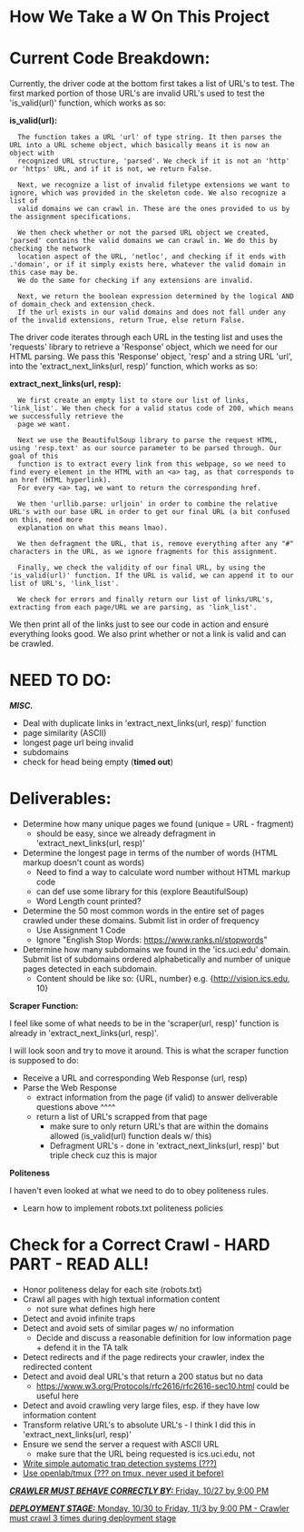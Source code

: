 How We Take a W On This Project
==============
    
# Current Code Breakdown:

  Currently, the driver code at the bottom first takes a list of URL's to test. The first marked portion of those URL's
  are invalid URL's used to test the 'is_valid(url)' function, which works as so:

  **is_valid(url):**
  
      The function takes a URL 'url' of type string. It then parses the URL into a URL scheme object, which basically means it is now an object with
      recognized URL structure, 'parsed'. We check if it is not an 'http' or 'https' URL, and if it is not, we return False.

      Next, we recognize a list of invalid filetype extensions we want to ignore, which was provided in the skeleton code. We also recognize a list of
      valid domains we can crawl in. These are the ones provided to us by the assignment specifications. 

      We then check whether or not the parsed URL object we created, 'parsed' contains the valid domains we can crawl in. We do this by checking the network
      location aspect of the URL, 'netloc', and checking if it ends with .'domain', or if it simply exists here, whatever the valid domain in this case may be.
      We do the same for checking if any extensions are invalid.

      Next, we return the boolean expression determined by the logical AND of domain_check and extension_check. 
      If the url exists in our valid domains and does not fall under any of the invalid extensions, return True, else return False.
   
  The driver code iterates through each URL in the testing list and uses the 'requests' library to retrieve a 'Response' object, which we need for our HTML parsing.
  We pass this 'Response' object, 'resp' and a string URL 'url', into the 'extract_next_links(url, resp)' function, which works as so:

  **extract_next_links(url, resp):**
  
      We first create an empty list to store our list of links, 'link_list'. We then check for a valid status code of 200, which means we successfully retrieve the
      page we want. 
      
      Next we use the BeautifulSoup library to parse the request HTML, using 'resp.text' as our source parameter to be parsed through. Our goal of this
      function is to extract every link from this webpage, so we need to find every element in the HTML with an <a> tag, as that corresponds to an href (HTML hyperlink).
      For every <a> tag, we want to return the corresponding href. 
      
      We then 'urllib.parse: urljoin' in order to combine the relative URL's with our base URL in order to get our final URL (a bit confused on this, need more 
      explanation on what this means lmao). 

      We then defragment the URL, that is, remove everything after any "#" characters in the URL, as we ignore fragments for this assignment.

      Finally, we check the validity of our final URL, by using the 'is_valid(url)' function. If the URL is valid, we can append it to our list of URL's, 'link_list'.

      We check for errors and finally return our list of links/URL's, extracting from each page/URL we are parsing, as 'link_list'.

  We then print all of the links just to see our code in action and ensure everything looks good.
  We also print whether or not a link is valid and can be crawled.

  # NEED TO DO:

  ***MISC.***
  - Deal with duplicate links in 'extract_next_links(url, resp)' function
  - page similarity (ASCII)
  - longest page url being invalid
  - subdomains
  - check for head being empty (**timed out**)

 # Deliverables:
 
  - Determine how many unique pages we found (unique = URL - fragment)
      - should be easy, since we already defragment in 'extract_next_links(url, resp)'
  - Determine the longest page in terms of the number of words (HTML markup doesn't count as words)
      - Need to find a way to calculate word number without HTML markup code
      - can def use some library for this (explore BeautifulSoup)
      - Word Length count printed?
  - Determine the 50 most common words in the entire set of pages crawled under these domains. Submit list in order of frequency
      - Use Assignment 1 Code
      - Ignore "English Stop Words: https://www.ranks.nl/stopwords"
  - Determine how many subdomains we found in the 'ics.uci.edu' domain. Submit list of subdomains ordered alphabetically and 
  number of unique pages detected in each subdomain. 
      - Content should be like so: {URL, number} e.g. {http://vision.ics.edu, 10}
  
  
  **Scraper Function:**
  
  I feel like some of what needs to be in the 'scraper(url, resp)' function is already in 'extract_next_links(url, resp)'.
      
  I will look soon and try to move it around. This is what the scraper function is supposed to do:
      
  - Receive a URL and corresponding Web Response (url, resp)
  - Parse the Web Response
      - extract information from the page (if valid) to answer deliverable questions above ^^^^
      - return a list of URL's scrapped from that page
          - make sure to only return URL's that are within the domains allowed (is_valid(url) function deals w/ this)
          - Defragment URL's - done in 'extract_next_links(url, resp)' but triple check cuz this is major
  
  **Politeness**
  
  I haven't even looked at what we need to do to obey politeness rules.
      
  - Learn how to implement robots.txt politeness policies
  
  # Check for a Correct Crawl - HARD PART - READ ALL!
  
  - Honor politeness delay for each site (robots.txt)
  - Crawl all pages with high textual information content
      - not sure what defines high here
  - Detect and avoid infinite traps
  - Detect and avoid sets of similar pages w/ no information
      - Decide and discuss a reasonable definition for low information page + defend it in the TA talk
  - Detect redirects and if the page redirects your crawler, index the redirected content
  - Detect and avoid deal URL's that return a 200 status but no data
      - https://www.w3.org/Protocols/rfc2616/rfc2616-sec10.html                   could be useful here
  - Detect and avoid crawling very large files, esp. if they have low information content
  - Transform relative URL's to absolute URL's - I think I did this in 'extract_next_links(url, resp)'
  - Ensure we send the server a request with ASCII URL
      - make sure that the URL being requested is ics.uci.edu, not <a href="ics.uci.edu">
  - Write simple automatic trap detection systems (???)
  - Use openlab/tmux (??? on tmux, never used it before)
  
  ***CRAWLER MUST BEHAVE CORRECTLY BY:*** Friday, 10/27 by 9:00 PM
  
  ***DEPLOYMENT STAGE:*** Monday, 10/30 to Friday, 11/3 by 9:00 PM
      - Crawler must crawl 3 times during deployment stage
